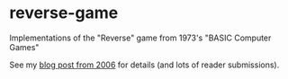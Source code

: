 # reverse-game
Implementations of the "Reverse" game from 1973's "BASIC Computer Games"

See my [blog post from 2006](http://news.e-scribe.com/193) for details (and lots of reader submissions).